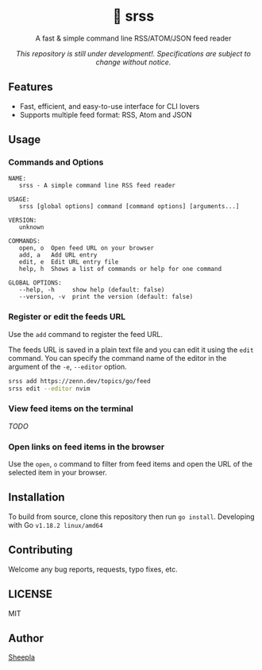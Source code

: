 <div align="center">

# 📘 srss

</div>

<div align="center">

A fast & simple command line RSS/ATOM/JSON feed reader

*This repository is still under development!. Specifications are subject to change without notice.*

</div>

## Features

- Fast, efficient, and easy-to-use interface for CLI lovers
- Supports multiple feed format: RSS, Atom and JSON

## Usage

### Commands and Options

```
NAME:
   srss - A simple command line RSS feed reader

USAGE:
   srss [global options] command [command options] [arguments...]

VERSION:
   unknown

COMMANDS:
   open, o  Open feed URL on your browser
   add, a   Add URL entry
   edit, e  Edit URL entry file
   help, h  Shows a list of commands or help for one command

GLOBAL OPTIONS:
   --help, -h     show help (default: false)
   --version, -v  print the version (default: false)
```

### Register or edit the feeds URL

Use the `add` command to register the feed URL.

The feeds URL is saved in a plain text file and you can edit it using the `edit` command.
You can specify the command name of the editor in the argument of the `-e`, `--editor` option.

```bash
srss add https://zenn.dev/topics/go/feed
srss edit --editor nvim
```

### View feed items on the terminal

*TODO*

### Open links on feed items in the browser

Use the `open`, `o` command to filter from feed items and open the URL of the selected item in your browser.
## Installation

To build from source, clone this repository then run `go install`. 
Developing with Go `v1.18.2 linux/amd64`

## Contributing

Welcome any bug reports, requests, typo fixes, etc.

## LICENSE

MIT

## Author

[Sheepla](https://github.com/sheepla)

